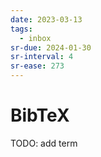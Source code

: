 ```yaml
---
date: 2023-03-13
tags:
  - inbox
sr-due: 2024-01-30
sr-interval: 4
sr-ease: 273
---
```

# BibTeX

TODO: add term
